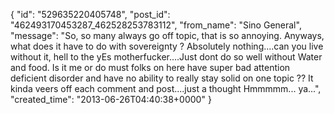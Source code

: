  {
   "id": "529635220405748",
   "post_id": "462493170453287_462528253783112",
   "from_name": "Sino General",
   "message": "So, so many always go off topic, that is so annoying. Anyways, what does it have to do with sovereignty  ? Absolutely nothing....can you live without it, hell to the yEs motherfucker....Just dont do so well without Water and food. Is it me or do must folks on here have super bad attention deficient disorder and have no ability to really stay solid on one topic ?? It kinda veers off each comment and post....just a thought Hmmmmm... ya...",
   "created_time": "2013-06-26T04:40:38+0000"
 }
